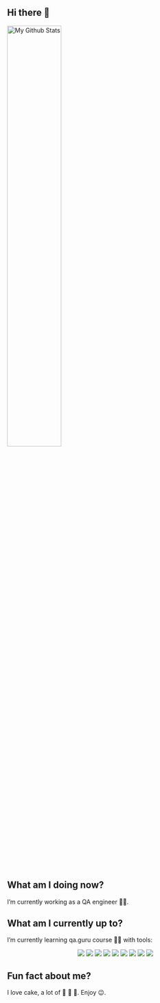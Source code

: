 ## Hi there :christmas_tree:
  
<a><img width="50%" alt="My Github Stats" src="https://github-readme-stats.vercel.app/api?username=Mirrkou&show_icons=true&line_height=20&icon_color=27A438&include_all_commits=true&theme=prussian&hide_border=true"></a>

## What am I doing now?
I’m currently working as a QA engineer :woman_technologist:. 

## What am I currently up to?
I’m currently learning qa.guru course :woman_student: with tools:

<p align="center">
  <img src="https://img.shields.io/badge/-Java-20793B?logo=java&style=flat">
  <img src="https://img.shields.io/badge/-Selenide-6A54DF?&style=flat">
  <img src="https://img.shields.io/badge/-Selenoid-20793B?&style=flat">
  <img src="https://img.shields.io/badge/-Gradle-6A54DF?logo=gradle&style=flat">
  <img src="https://img.shields.io/badge/-Jenkins-20793B?logo=Jenkins&style=flat">
  <img src="https://img.shields.io/badge/-JUnit5-6A54DF?logo=junit5&style=flat">
  <img src="https://img.shields.io/badge/-Allure Report-20793B?&style=flat">
  <img src="https://img.shields.io/badge/-Allure TestOps-6A54DF?&style=flat">
  <img src="https://img.shields.io/badge/-Telegram%20(notifications)-20793B?logo=Telegram&style=flat">
</p>

## Fun fact about me?
I love cake, a lot of :cake: :cake: :cake:. Enjoy :wink:.
